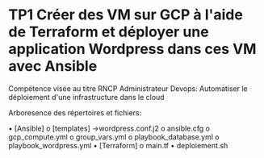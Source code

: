 # TP1 Créer des VM sur GCP à l'aide de Terraform et déployer une application Wordpress dans ces VM avec Ansible 
Compétence visée au titre RNCP Administrateur Devops: Automatiser le déploiement d'une infrastructure dans le cloud 

Arboresence des répertoires et fichiers: 

•	[Ansible]
  o	[templates]
    ->wordpress.conf.j2
  o	ansible.cfg
  o	gcp_compute.yml
  o	group_vars.yml
  o	playbook_database.yml
  o	playbook_wordpress.yml
•	[Terraform]
  o	main.tf
•	deploiement.sh






